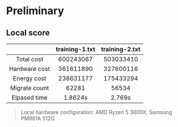# Preliminary

## Local score

|               | training-1.txt | training-2.txt |
| :-----------: | :------------: | :------------: |
|  Total cost   |   600243067    |   503033410    |
| Hardware cost |   361611890    |   327600116    |
|  Energy cost  |   238631177    |   175433294    |
| Migrate count |     62281      |     56534      |
| Elpased time  |    1.8624s     |     2.769s     |

> Local hardware configuration: AMD Ryzen 5 3600X, Samsung PM981A 512G
